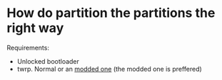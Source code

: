 # How do partition the partitions the right way

Requirements:
- Unlocked bootloader
- twrp. Normal or an [modded one](https://github.com/VendDair/VoA-Helper/releases/download/FILES/recovery.tar) (the modded one is preffered)